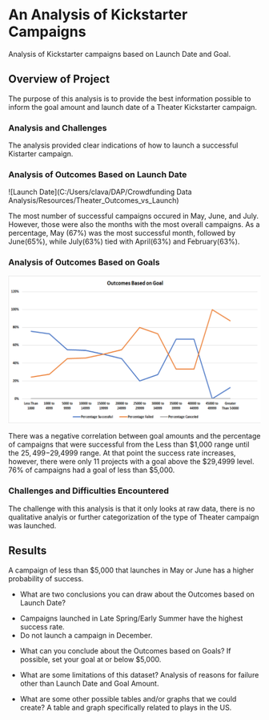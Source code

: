 # An Analysis of Kickstarter Campaigns 
Analysis of Kickstarter campaigns based on Launch Date and Goal.

## Overview of Project
The purpose of this analysis is to provide the best information possible to inform the goal amount and launch date of a Theater Kickstarter campaign.

### Analysis and Challenges
The analysis provided clear indications of how to launch a successful Kistarter campaign.  

### Analysis of Outcomes Based on Launch Date
![Launch Date](C:/Users/clava/DAP/Crowdfunding Data Analysis/Resources/Theater_Outcomes_vs_Launch)

The most number of successful campaigns occured in May, June, and July.  However, those were also the months with the most overall campaigns.  As a percentage, May (67%) was the most successful month, followed by June(65%), while July(63%) tied with April(63%) and February(63%).

### Analysis of Outcomes Based on Goals 
![Goals](https://github.com/cflavallee/kickstarter-analysis/blob/main/Outcomes_vs_Goals.png)

There was a negative correlation between goal amounts and the percentage of campaigns that were successful from the Less than $1,000 range until the $25,499-$29,4999 range.  At that point the success rate increases, however, there were only 11 projects with a goal above the $29,4999 level.  76% of campaigns had a goal of less than $5,000.

### Challenges and Difficulties Encountered
The challenge with this analysis is that it only looks at raw data, there is no qualitative analyis or further categorization of the type of Theater campaign was launched.

## Results
A campaign of less than $5,000 that launches in May or June has a higher probability of success. 

- What are two conclusions you can draw about the Outcomes based on Launch Date?
*  Campaigns launched in Late Spring/Early Summer have the highest success rate.
*  Do not launch a campaign in December.

- What can you conclude about the Outcomes based on Goals?
 If possible, set your goal at or below $5,000.

- What are some limitations of this dataset?
Analysis of reasons for failure other than Launch Date and Goal Amount.

- What are some other possible tables and/or graphs that we could create?
A table and graph specifically related to plays in the US.

